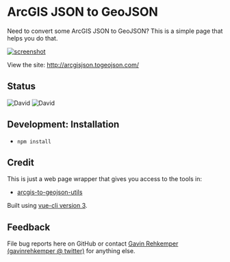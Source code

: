 ArcGIS JSON to GeoJSON 
======================

Need to convert some ArcGIS JSON to GeoJSON? This is a simple page that helps you do that.

[![screenshot](https://i.imgur.com/DYlsFNm.png)](http://arcgisjson.togeojson.com/)

View the site: http://arcgisjson.togeojson.com/

Status
-------
![David](https://img.shields.io/david/gavinr/arcgis-json-to-geojson.svg)
![David](https://img.shields.io/david/dev/gavinr/arcgis-json-to-geojson.svg)


Development: Installation
--------

- `npm install`

Credit
------

This is just a web page wrapper that gives you access to the tools in:

* [arcgis-to-geojson-utils](https://github.com/Esri/arcgis-to-geojson-utils)

Built using [vue-cli version 3](https://cli.vuejs.org/).


Feedback
--------

File bug reports here on GitHub or contact [Gavin Rehkemper](http://github.com/gavinr) [(gavinrehkemper @ twitter)](http://twitter.com/gavinrehkemper) for anything else.
